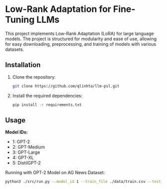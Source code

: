 # Low-Rank Adaptation for Fine-Tuning LLMs

This project implements Low-Rank Adaptation (LoRA) for large language models. The project is structured for
modularity and ease of use, allowing for easy downloading, preprocessing, and training of models with various datasets.

## Installation

1. Clone the repository:
   ```bash
   git clone https://github.com/qlinhta/llm-psl.git
   ```

2. Install the required dependencies:
   ```bash
   pip install -r requirements.txt
   ```

## Usage

**Model IDs:**
- 1: GPT-2
- 2: GPT-Medium
- 3: GPT-Large
- 4: GPT-XL
- 5: DistilGPT-2

Running with GPT-2 Model on AG News Dataset:

```bash
python3 ./src/run.py --model_id 1 --train_file ./data/train.csv --test_file ./data/test.csv --epochs 5 --batch_size 8 --learning_rate 1e-5 --grad_accum_steps 4 --lora_dim 8
```
